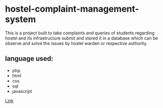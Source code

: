 # hostel-complaint-management-system
This is a project built to take complaints and queries of students regarding hostel and its infrastructure submit and stored it in a database which can be observe and solve the issues by hostel warden or respective authority.

## language used:
+ php
+ html
+ css
+ sql
+ javascript

[Link](https://github.com/Bijay555/hostel-complaint-management-system/blob/master/images/Screenshot%20(255).png)
